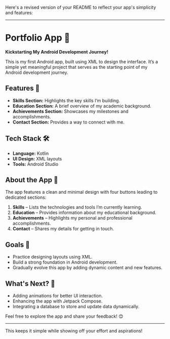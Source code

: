 Here's a revised version of your README to reflect your app's simplicity and features:

---

# Portfolio App 📱  
**Kickstarting My Android Development Journey!**  

This is my first Android app, built using XML to design the interface. It’s a simple yet meaningful project that serves as the starting point of my Android development journey.  

## Features 🌟  
- **Skills Section:** Highlights the key skills I’m building.  
- **Education Section:** A brief overview of my academic background.  
- **Achievements Section:** Showcases my milestones and accomplishments.  
- **Contact Section:** Provides a way to connect with me.  

## Tech Stack 🛠️  
- **Language:** Kotlin  
- **UI Design:** XML layouts  
- **Tools:** Android Studio  

## About the App 📂  
The app features a clean and minimal design with four buttons leading to dedicated sections:  
1. **Skills** – Lists the technologies and tools I’m currently learning.  
2. **Education** – Provides information about my educational background.  
3. **Achievements** – Highlights my personal and professional accomplishments.  
4. **Contact** – Shares my details for getting in touch.  

## Goals 🎯  
- Practice designing layouts using XML.  
- Build a strong foundation in Android development.  
- Gradually evolve this app by adding dynamic content and new features.  

## What's Next? 🚀  
- Adding animations for better UI interaction.  
- Enhancing the app with Jetpack Compose.  
- Integrating a database to store and update data dynamically.  

Feel free to explore the app and share your feedback! 😊  

--- 

This keeps it simple while showing off your effort and aspirations!
